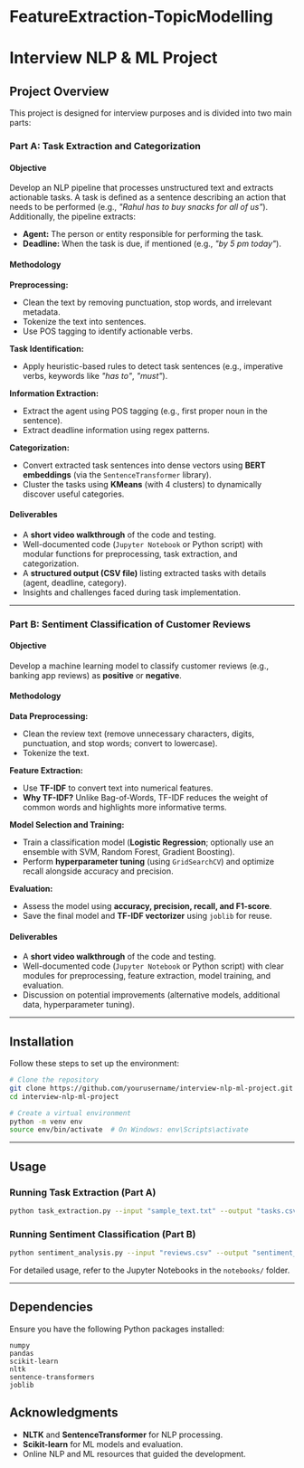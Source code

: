 # FeatureExtraction-TopicModelling
 
# Interview NLP & ML Project

## Project Overview
This project is designed for interview purposes and is divided into two main parts:

### Part A: Task Extraction and Categorization
#### Objective
Develop an NLP pipeline that processes unstructured text and extracts actionable tasks. A task is defined as a sentence describing an action that needs to be performed (e.g., *"Rahul has to buy snacks for all of us"*). Additionally, the pipeline extracts:

- **Agent:** The person or entity responsible for performing the task.
- **Deadline:** When the task is due, if mentioned (e.g., *"by 5 pm today"*).

#### Methodology
**Preprocessing:**
- Clean the text by removing punctuation, stop words, and irrelevant metadata.
- Tokenize the text into sentences.
- Use POS tagging to identify actionable verbs.

**Task Identification:**
- Apply heuristic-based rules to detect task sentences (e.g., imperative verbs, keywords like *"has to"*, *"must"*).

**Information Extraction:**
- Extract the agent using POS tagging (e.g., first proper noun in the sentence).
- Extract deadline information using regex patterns.

**Categorization:**
- Convert extracted task sentences into dense vectors using **BERT embeddings** (via the `SentenceTransformer` library).
- Cluster the tasks using **KMeans** (with 4 clusters) to dynamically discover useful categories.

#### Deliverables
- A **short video walkthrough** of the code and testing.
- Well-documented code (`Jupyter Notebook` or Python script) with modular functions for preprocessing, task extraction, and categorization.
- A **structured output (CSV file)** listing extracted tasks with details (agent, deadline, category).
- Insights and challenges faced during task implementation.

---

### Part B: Sentiment Classification of Customer Reviews
#### Objective
Develop a machine learning model to classify customer reviews (e.g., banking app reviews) as **positive** or **negative**.

#### Methodology
**Data Preprocessing:**
- Clean the review text (remove unnecessary characters, digits, punctuation, and stop words; convert to lowercase).
- Tokenize the text.

**Feature Extraction:**
- Use **TF-IDF** to convert text into numerical features.
- **Why TF-IDF?** Unlike Bag-of-Words, TF-IDF reduces the weight of common words and highlights more informative terms.

**Model Selection and Training:**
- Train a classification model (**Logistic Regression**; optionally use an ensemble with SVM, Random Forest, Gradient Boosting).
- Perform **hyperparameter tuning** (using `GridSearchCV`) and optimize recall alongside accuracy and precision.

**Evaluation:**
- Assess the model using **accuracy, precision, recall, and F1-score**.
- Save the final model and **TF-IDF vectorizer** using `joblib` for reuse.

#### Deliverables
- A **short video walkthrough** of the code and testing.
- Well-documented code (`Jupyter Notebook` or Python script) with clear modules for preprocessing, feature extraction, model training, and evaluation.
- Discussion on potential improvements (alternative models, additional data, hyperparameter tuning).

---

## Installation
Follow these steps to set up the environment:

```bash
# Clone the repository
git clone https://github.com/yourusername/interview-nlp-ml-project.git
cd interview-nlp-ml-project

# Create a virtual environment
python -m venv env
source env/bin/activate  # On Windows: env\Scripts\activate
```

---

## Usage
### Running Task Extraction (Part A)
```bash
python task_extraction.py --input "sample_text.txt" --output "tasks.csv"
```

### Running Sentiment Classification (Part B)
```bash
python sentiment_analysis.py --input "reviews.csv" --output "sentiment_results.csv"
```

For detailed usage, refer to the Jupyter Notebooks in the `notebooks/` folder.

---

## Dependencies
Ensure you have the following Python packages installed:
```
numpy
pandas
scikit-learn
nltk
sentence-transformers
joblib
```


## Acknowledgments
- **NLTK** and **SentenceTransformer** for NLP processing.
- **Scikit-learn** for ML models and evaluation.
- Online NLP and ML resources that guided the development.




